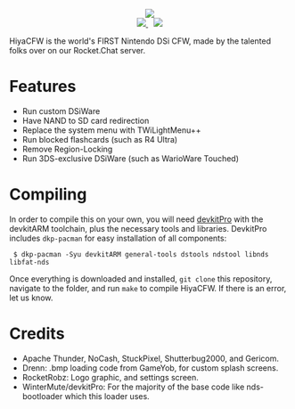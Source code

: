 <p align="center">
  <img src="https://github.com/RocketRobz/hiyaCFW/blob/master/logo/logo.png"><br>
  <span style="padding-right: 5px;">
    <a href="https://travis-ci.org/RocketRobz/hiyaCFW">
      <img src="https://travis-ci.org/RocketRobz/hiyaCFW.svg?branch=unlaunch">
    </a>
  </span>
  <span style="padding-left: 5px;">
  <a href="https://discord.gg/yqSut8c">
   <img src="https://img.shields.io/badge/Discord%20Server-%23hiyacfw-green.svg">
  </a>
  </span>
</p>

HiyaCFW is the world's FIRST Nintendo DSi CFW, made by the talented folks over on our Rocket.Chat server.

# Features

- Run custom DSiWare
- Have NAND to SD card redirection
- Replace the system menu with TWiLightMenu++
- Run blocked flashcards (such as R4 Ultra)
- Remove Region-Locking
- Run 3DS-exclusive DSiWare (such as WarioWare Touched)

# Compiling

In order to compile this on your own, you will need [devkitPro](https://devkitpro.org/) with the devkitARM toolchain, plus the necessary tools and libraries. DevkitPro includes `dkp-pacman` for easy installation of all components:

```
 $ dkp-pacman -Syu devkitARM general-tools dstools ndstool libnds libfat-nds
```

Once everything is downloaded and installed, `git clone` this repository, navigate to the folder, and run `make` to compile HiyaCFW. If there is an error, let us know.

# Credits
- Apache Thunder, NoCash, StuckPixel, Shutterbug2000, and Gericom.
- Drenn: .bmp loading code from GameYob, for custom splash screens.
- RocketRobz: Logo graphic, and settings screen.
- WinterMute/devkitPro: For the majority of the base code like nds-bootloader which this loader uses.

